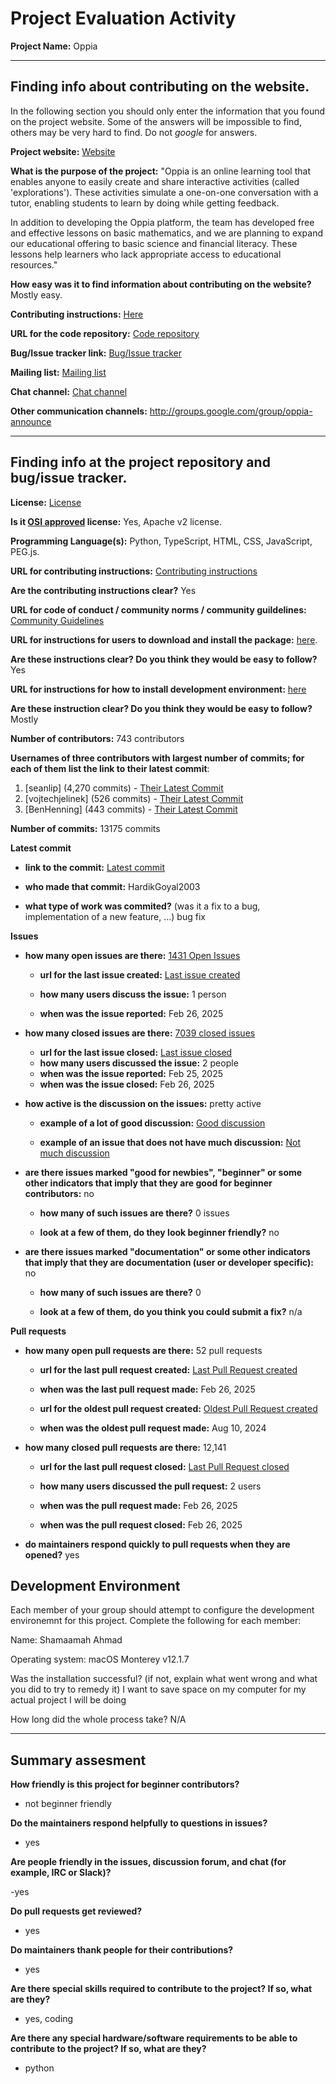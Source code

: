 # Project Evaluation Activity



__Project Name:__  Oppia


---

## Finding info about contributing on the website.

In the following section you should only enter the information that you
found on the project website. Some of the answers will be impossible to find, others
may be very hard to find. Do not _google_ for answers.

__Project website:__ [Website](https://www.oppia.org/)


__What is the purpose of the project:__ "Oppia is an online learning tool that enables anyone to easily create and share interactive activities (called 'explorations'). These activities simulate a one-on-one conversation with a tutor, enabling students to learn by doing while getting feedback.

In addition to developing the Oppia platform, the team has developed free and effective lessons on basic mathematics, and we are planning to expand our educational offering to basic science and financial literacy. These lessons help learners who lack appropriate access to educational resources."


__How easy was it to find information about contributing on the website?__ Mostly easy.


__Contributing instructions:__ [Here](https://github.com/oppia/oppia/wiki) 

__URL for the code repository:__ [Code repository](https://github.com/oppia/oppia.git)

__Bug/Issue tracker link:__ [Bug/Issue tracker](https://github.com/oppia/oppia/issues)

__Mailing list:__ [Mailing list](https://shorturl.at/CHPY6)

__Chat channel:__ [Chat channel](https://github.com/oppia/oppia/discussions)

__Other communication channels:__ http://groups.google.com/group/oppia-announce


---

## Finding info at the project repository and bug/issue tracker.

__License:__ [License](https://github.com/oppia/oppia/blob/develop/LICENSE)

__Is it [OSI approved](https://opensource.org/licenses/alphabetical) license:__ Yes, Apache v2 license.

__Programming Language(s):__ Python, TypeScript, HTML, CSS, JavaScript, PEG.js.

__URL for contributing instructions:__ [Contributing instructions](https://github.com/oppia/oppia/wiki)

__Are the contributing instructions clear?__ Yes


__URL for code of conduct / community norms / community guildelines:__ [Community Guidelines](https://github.com/oppia/oppia?tab=coc-ov-file#)

__URL for instructions for users to download and install the package:__  [here](https://github.com/oppia/oppia/wiki/Installing-Oppia). 


__Are these instructions clear? Do you think they would be easy to follow?__ Yes


__URL for instructions for how to install development environment:__ [here](https://github.com/oppia/oppia/wiki/Contributing-code-to-Oppia#setting-things-up)


__Are these instruction clear? Do you think they would be easy to follow?__ Mostly


__Number of contributors:__ 743 contributors


__Usernames of three contributors with largest number of commits; for
each of them list the link to their latest commit__:

1. [seanlip] (4,270 commits) - [Their Latest Commit](https://github.com/oppia/oppia/commit/b516b12b6997fca0b7d834c0f2eec20c88dbec48)
1. [vojtechjelinek] (526 commits) - [Their Latest Commit](https://github.com/oppia/oppia/commit/b4ee6426a57353cf88345e020c6237ad8af1765f)
1. [BenHenning] (443 commits) - [Their Latest Commit](https://github.com/oppia/oppia/commit/aafab950e211275d9b2af8fbb3491540c5e419c7)


__Number of commits:__ 13175 commits

__Latest commit__ 

- __link to the commit:__ [Latest commit](https://github.com/oppia/oppia/commit/4dbd84ce8b9a1e05000d72d9dee0a530b2056f88)

- __who made that commit:__ HardikGoyal2003
 
- __what type of work was commited?__ (was it a fix to a bug, implementation of a new feature, ...) bug fix


__Issues__

- __how many open issues are there:__ [1431 Open Issues](https://github.com/oppia/oppia/issues)

    - __url for the last issue created:__ [Last issue created](https://github.com/oppia/oppia/issues/22023)

    - __how many users discuss the issue:__ 1 person
    
    - __when was the issue reported:__ Feb 26, 2025
    

- __how many closed issues are there:__ [7039 closed issues](https://github.com/oppia/oppia/issues?q=is%3Aissue%20state%3Aclosed)
    - __url for the last issue closed:__ [Last issue closed](https://github.com/oppia/oppia/issues/22015)
    - __how many users discussed the issue:__ 2 people
    - __when was the issue reported:__ Feb 25, 2025
    - __when was the issue closed:__ Feb 26, 2025

- __how active is the discussion on the issues:__ pretty active

    - __example of a lot of good discussion:__ [Good discussion](https://github.com/oppia/oppia/issues/8472)
    
    - __example of an issue that does not have much discussion:__ [Not much discussion](https://github.com/oppia/oppia/issues/907)



- __are there issues marked "good for newbies", "beginner" or some other indicators that imply that they are good for beginner contributors:__ no

    - __how many of such issues are there?__ 0 issues
    
    - __look at a few of them, do they look beginner friendly?__ no



- __are there issues marked "documentation" or some other indicators that imply that they are documentation (user or developer specific):__ no

    - __how many of such issues are there?__ 0
    
    - __look at a few of them, do you think you could submit a fix?__ n/a



__Pull requests__

- __how many open pull requests are there:__ 52 pull requests

    - __url for the last pull request created:__ [Last Pull Request created](https://github.com/oppia/oppia/pull/22024)
    
    - __when was the last pull request made:__ Feb 26, 2025

    - __url for the oldest pull request created:__ [Oldest Pull Request created](https://github.com/oppia/oppia/pull/20809)
    
    - __when was the oldest pull request made:__ Aug 10, 2024

- __how many closed pull requests are there:__ 12,141

    - __url for the last pull request closed:__ [Last Pull Request closed](https://github.com/oppia/oppia/pull/22022)
    
    - __how many users discussed the pull request:__ 2 users
    
    - __when was the pull request made:__  Feb 26, 2025
    
    - __when was the pull request closed:__ Feb 26, 2025
    

- __do maintainers respond quickly to pull requests when they are opened?__ yes


## Development Environment 

Each member of your group should attempt to configure the development environemnt 
for this project. Complete the following for each member:

Name: Shamaamah Ahmad

Operating system: macOS Monterey v12.1.7

Was the installation successful? (if not, explain what went wrong and 
what you did to try to remedy it) I want to save space on my computer for my actual project I will be doing

How long did the whole process take? N/A


---


## Summary assesment
__How friendly is this project for beginner contributors?__

- not beginner friendly


__Do the maintainers respond helpfully to questions in issues?__

- yes

__Are people friendly in the issues, discussion forum, and chat (for example, IRC or Slack)?__

-yes


__Do pull requests get reviewed?__

- yes

__Do maintainers thank people for their contributions?__

- yes

__Are there special skills required to contribute to the project? If so, what are they?__

- yes, coding

__Are there any special hardware/software requirements to be able to contribute to the project? If so, what are they?__

- python